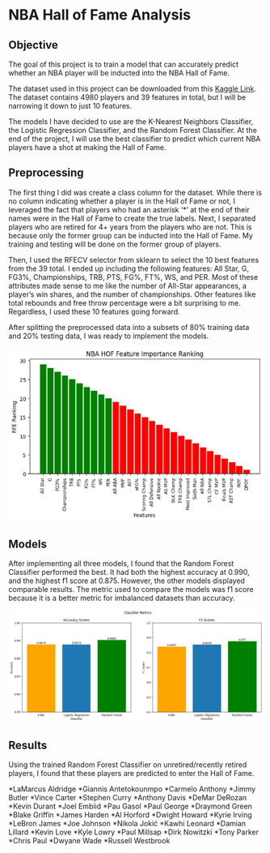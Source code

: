 # NBA Hall of Fame Analysis
## Objective
The goal of this project is to train a model that can accurately predict whether an NBA player will be inducted into the NBA Hall of Fame. 

The dataset used in this project can be downloaded from this [Kaggle Link](https://www.kaggle.com/datasets/ryanschubertds/all-nba-aba-players-bio-stats-accolades). The dataset contains 4980 players and 39 features in total, but I will be narrowing it down to just 10 features. 

The models I have decided to use are the K-Nearest Neighbors Classifier, the Logistic Regression Classifier, and the Random Forest Classifier. At the end of the project, I will use the best classifier to predict which current NBA players have a shot at making the Hall of Fame.

## Preprocessing
The first thing I did was create a class column for the dataset. While there is no column indicating whether a player is in the Hall of Fame or not, I leveraged the fact that players who had an asterisk ‘*’ at the end of their names were in the Hall of Fame to create the true labels.
Next, I separated players who are retired for 4+ years from the players who are not. This is because only the former group can be inducted into the Hall of Fame. My training and testing will be done on the former group of players.

Then, I used the RFECV selector from sklearn to select the 10 best features from the 39 total. I ended up including the following features: All Star, G, FG3%, Championships, TRB, PTS, FG%, FT%, WS, and PER. Most of these attributes made sense to me like the number of All-Star appearances, a player’s win shares, and the number of championships. Other features like total rebounds and free throw percentage were a bit surprising to me. Regardless, I used these 10 features going forward.

After splitting the preprocessed data into a subsets of 80% training data and 20% testing data, I was ready to implement the models. 

![features](hof_feature_importance_ranking.png)

## Models
After implementing all three models, I found that the Random Forest Classifier performed the best. It had both the highest accuracy at 0.990, and the highest f1 score at 0.875. However, the other models displayed comparable results. The metric used to compare the models was f1 score because it is a better metric for imbalanced datasets than accuracy.

![compare](classifier_metrics_bar.png)

## Results
Using the trained Random Forest Classifier on unretired/recently retired players, I found that these players are predicted to enter the Hall of Fame.

*LaMarcus Aldridge
*Giannis Antetokounmpo
*Carmelo Anthony
*Jimmy Butler
*Vince Carter
*Stephen Curry
*Anthony Davis
*DeMar DeRozan
*Kevin Durant
*Joel Embiid
*Pau Gasol
*Paul George
*Draymond Green
*Blake Griffin
*James Harden
*Al Horford
*Dwight Howard
*Kyrie Irving
*LeBron James
*Joe Johnson
*Nikola Jokić
*Kawhi Leonard
*Damian Lillard
*Kevin Love
*Kyle Lowry
*Paul Millsap
*Dirk Nowitzki
*Tony Parker
*Chris Paul
*Dwyane Wade
*Russell Westbrook

